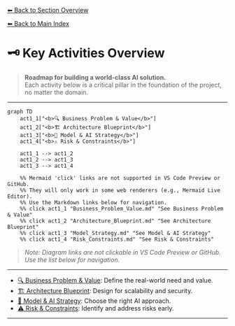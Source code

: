 [⬅ Back to Section Overview](README.md)

[⬅ Back to Main Index](../../../INDEX.md#foundation)

# 🗝️ Key Activities Overview

> **Roadmap for building a world-class AI solution.**  
> Each activity below is a critical pillar in the foundation of the project, no matter the domain.

---

```mermaid
graph TD
    act1_1["<b>🔍 Business Problem & Value</b>"]
    act1_2["<b>🏗️ Architecture Blueprint</b>"]
    act1_3["<b>🤖 Model & AI Strategy</b>"]
    act1_4["<b>⚠️ Risk & Constraints</b>"]

    act1_1 --> act1_2
    act1_2 --> act1_3
    act1_3 --> act1_4

    %% Mermaid 'click' links are not supported in VS Code Preview or GitHub.
    %% They will only work in some web renderers (e.g., Mermaid Live Editor).
    %% Use the Markdown links below for navigation.
    %% click act1_1 "Business_Problem_Value.md" "See Business Problem & Value"
    %% click act1_2 "Architecture_Blueprint.md" "See Architecture Blueprint"
    %% click act1_3 "Model_Strategy.md" "See Model & AI Strategy"
    %% click act1_4 "Risk_Constraints.md" "See Risk & Constraints"
```

> _Note: Diagram links are not clickable in VS Code Preview or GitHub. Use the list below for navigation._

---

- [🔍 Business Problem & Value](Business_Problem_Value.md): Define the real-world need and value.
- [🏗️ Architecture Blueprint](Architecture_Blueprint.md): Design for scalability and security.
- [🤖 Model & AI Strategy](Model_Strategy.md): Choose the right AI approach.
- [⚠️ Risk & Constraints](Risk_Constraints.md): Identify and address risks early.

---